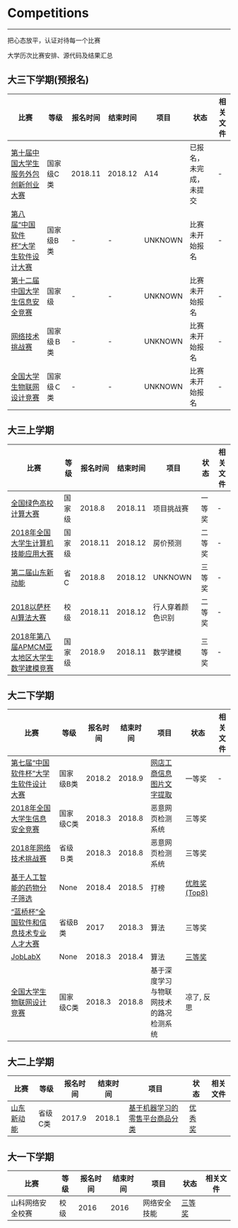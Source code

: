 # Competitions
---
把心态放平，认证对待每一个比赛

大学历次比赛安排、源代码及结果汇总

## 大三下学期(预报名)

比赛 | 等级 | 报名时间 | 结束时间 | 项目 | 状态 | 相关文件
--- | --- | --- | --- | --- | --- | --- |
[第十届中国大学生服务外包创新创业大赛](http://www.fwwb.org.cn/) | 国家级C类 | 2018.11 | 2018.12 | A14 | 已报名，未完成，未提交 | - | -
[第八届“中国软件杯”大学生软件设计大赛](http://www.cnsoftbei.com/) | 国家级B类 | - | - | UNKNOWN | 比赛未开始报名 | - 
[第十二届中国大学生信息安全竞赛](http://www.ciscn.cn/) | 国家级 | - | - | UNKNOWN | 比赛未开始报名 | -
[网络技术挑战赛](http://www.c4best.cn/sy) | 国家级Ｂ类 | - | - | UNKNOWN | 比赛未开始报名　| - 
[全国大学生物联网设计竞赛](http://210.39.2.52/ac/home/home/website/wn/58410.html) | 国家级Ｃ类　| - | - | UNKNOWN | 比赛未开始报名　| -

## 大三上学期

比赛 | 等级 | 报名时间 | 结束时间 | 项目 | 状态 | 相关文件
--- | --- | --- | --- | --- | --- | --- |
[全国绿色高校计算大赛](https://www.educoder.net/competitions/gcc-dev-2018) | 国家级 | 2018.8 | 2018.11 | 项目挑战赛 | 一等奖 | - | [比赛通知]() [获奖通知]() [证书]()
[2018年全国大学生计算机技能应用大赛](http://www.cnccac.com) | 国家级 | 2018.11 | 2018.12 | 房价预测 | 二等奖 | -
[第二届山东新动能](http://sdsoft.topcio.cn) | 省C | 2018.8 | 2018.12 | UNKNOWN | 三等奖 | -
[2018以萨杯AI算法大赛](http://2018ai.yisa.com/) | 校级 | 2018.11 | 2018.12 | 行人穿着颜色识别 | 二等奖 | -
[2018年第八届APMCM亚太地区大学生数学建模竞赛]() | 国家级 | 2018.9| 2018.11 | 数学建模 | 三等奖 | -
## 大二下学期
比赛 | 等级 | 报名时间 | 结束时间 | 项目 | 状态 | 相关文件
--- | --- | --- | --- | --- | --- | --- |
[第七届“中国软件杯”大学生软件设计大赛](http://www.cnsoftbei.com/) | 国家级B类 | 2018.2 | 2018.9 | [网店工商信息图片文字提取](http://www.cnsoftbei.com/bencandy.php?fid=151&aid=1611) | 一等奖 | -
[2018年全国大学生信息安全竞赛](http://www.ciscn.cn/competition/securityCompetition?compet_id=26) | 国家级C类 | 2018.3 | 2018.8 | 恶意网页检测系统　| 三等奖
[2018年网络技术挑战赛](http://http://netcontest.moocollege.com/) | 省级Ｂ类 | 2018.3 | 2018.8 | 恶意网页检测系统　| 三等奖
[基于人工智能的药物分子筛选](http://www.dcjingsai.com/common/cmpt/%E5%9F%BA%E4%BA%8E%E4%BA%BA%E5%B7%A5%E6%99%BA%E8%83%BD%E7%9A%84%E8%8D%AF%E7%89%A9%E5%88%86%E5%AD%90%E7%AD%9B%E9%80%89_%E6%8E%92%E8%A1%8C%E6%A6%9C.html) | None | 2018.4 | 2018.5 | 打榜 | [优胜奖(Top8)](https://github.com/ETCartman/Competitions/blob/master/imgs/dc2018.pdf)
[“蓝桥杯”全国软件和信息技术专业人才大赛](http://dasai.lanqiao.cn/) | 省级B类 | 2017 | 2018.3 | 算法 | 三等奖
[JobLabX](http://www.joblabx.com/) | None | 2018.3 | 2018.4 | 算法 | [三等奖](https://github.com/ETCartman/Competitions/blob/master/imgs/joblabx2018.jpg)
[全国大学生物联网设计竞赛](http://210.39.2.52/ac/home/home/website/wn/58410.html) |国家级C类 | 2018.3| 2018.8| 基于深度学习与物联网技术的路况检测系统 | 凉了, 反思

## 大二上学期
比赛 | 等级 | 报名时间 | 结束时间 | 项目 | 状态 | 相关文件
--- | --- | --- | --- | --- | --- | --- |
[山东新动能](https://github.com/ETCartman/SDXinDongNeng2017)| 省级C类 | 2017.9 | 2018.1 | [基于机器学习的零售平台商品分类](https://github.com/ETCartman/SDXinDongNeng2017) | [优秀奖](https://github.com/ETCartman/Competitions/blob/master/imgs/sdxdn2017.jpg)

## 大一下学期
比赛 | 等级 | 报名时间 | 结束时间 | 项目 | 状态 | 相关文件
--- | --- | --- | --- | --- | --- | --- |
山科网络安全校赛 | 校级 | 2016 | 2016 | 网络安全技能 | [三等奖](https://github.com/ETCartman/Competitions/blob/master/imgs/sec2016.jpg)






